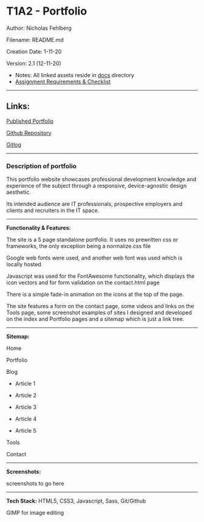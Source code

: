 # T1A2 - Portfolio

Author: Nicholas Fehlberg

Filename: README.md

Creation Date: 1-11-20

Version: 2.1 (12-11-20)
 - Notes: All linked assets reside in [docs](./docs/) directory
 - [Assignment Requirements & Checklist](./docs/requirements.md)

---
## Links: 

[Published Portfolio](https://glenfish.github.io/portfolio/src/)

[Github Repository](https://github.com/glenfish/portfolio)

[Gitlog](https://github.com/glenfish/portfolio/blob/main/gitlog.txt)

---

### Description of portfolio

This portfolio website showcases professional development knowledge and experience of the subject through a responsive, device-agnostic design aesthetic. 

Its intended audience are IT professionals, prospective employers and clients and recruiters in the IT space. 

---

__Functionality & Features:__

The site is a 5 page standalone portfolio. It uses no prewritten css or frameworks, the only exception being a normalize.css file

Google web fonts were used, and another web font was used which is locally hosted

Javascript was used for the FontAwesome functionality, which displays the icon vectors and for form validation on the contact.html page

There is a simple fade-in animation on the icons at the top of the page. 

The site features a form on the contact page, some videos and links on the Tools page, some screenshot examples of sites I designed and developed on the index and Portfolio pages and a sitemap which is just a link tree.

---

__Sitemap:__

Home

Portfolio

Blog

- Article 1

- Article 2

- Article 3

- Article 4

- Article 5

Tools

Contact

---

__Screenshots:__

screenshots to go here

---

__Tech Stack:__
HTML5, CSS3, Javascript, Sass, Git/Github

GIMP for image editing


